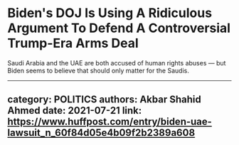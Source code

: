 # Biden's DOJ Is Using A Ridiculous Argument To Defend A Controversial Trump-Era Arms Deal

Saudi Arabia and the UAE are both accused of human rights abuses — but Biden seems to believe that should only matter for the Saudis.

---
category: POLITICS
authors: Akbar Shahid Ahmed
date: 2021-07-21
link: https://www.huffpost.com/entry/biden-uae-lawsuit_n_60f84d05e4b09f2b2389a608
---
